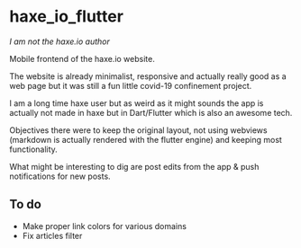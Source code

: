 # haxe_io_flutter

_I am not the haxe.io author_

Mobile frontend of the haxe.io website.

The website is already minimalist, responsive and actually really good as a web page but it was still a fun little covid-19 confinement project.

I am a long time haxe user but as weird as it might sounds the app is actually not made in haxe but in Dart/Flutter which is also an awesome tech.

Objectives there were to keep the original layout, not using webviews (markdown is actually rendered with the flutter engine) and keeping most functionality.

What might be interesting to dig are post edits from the app & push notifications for new posts.

## To do

* Make proper link colors for various domains
* Fix articles filter
